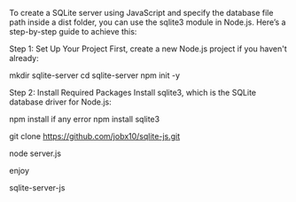 To create a SQLite server using JavaScript and specify the database file path inside a dist folder, you can use the sqlite3 module in Node.js. Here’s a step-by-step guide to achieve this:

Step 1: Set Up Your Project First, create a new Node.js project if you haven't already: 


mkdir sqlite-server 
cd sqlite-server 
npm init -y

Step 2: Install Required Packages Install sqlite3, which is the SQLite database driver for Node.js:

npm install 
if any error 
npm install sqlite3

git clone https://github.com/jobx10/sqlite-js.git

node server.js

enjoy

sqlite-server-js
